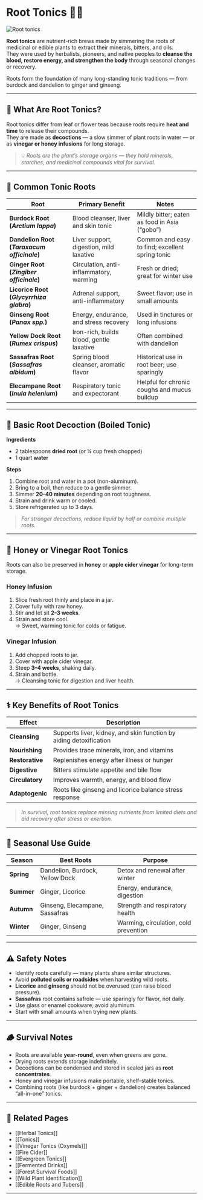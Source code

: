 # Root Tonics 🌱🥄

![Root tonics](cookery/images/root_tonics.jpg)

**Root tonics** are nutrient-rich brews made by simmering the roots of medicinal or edible plants to extract their minerals, bitters, and oils.  
They were used by herbalists, pioneers, and native peoples to **cleanse the blood, restore energy, and strengthen the body** through seasonal changes or recovery.

Roots form the foundation of many long-standing tonic traditions — from burdock and dandelion to ginger and ginseng.

---

## 🌿 What Are Root Tonics?

Root tonics differ from leaf or flower teas because roots require **heat and time** to release their compounds.  
They are made as **decoctions** — a slow simmer of plant roots in water — or as **vinegar or honey infusions** for long storage.

> 💡 *Roots are the plant’s storage organs — they hold minerals, starches, and medicinal compounds vital for survival.*

---

## 🧾 Common Tonic Roots

| Root | Primary Benefit | Notes |
|------|------------------|--------|
| **Burdock Root (*Arctium lappa*)** | Blood cleanser, liver and skin tonic | Mildly bitter; eaten as food in Asia (“gobo”) |
| **Dandelion Root (*Taraxacum officinale*)** | Liver support, digestion, mild laxative | Common and easy to find; excellent spring tonic |
| **Ginger Root (*Zingiber officinale*)** | Circulation, anti-inflammatory, warming | Fresh or dried; great for winter use |
| **Licorice Root (*Glycyrrhiza glabra*)** | Adrenal support, anti-inflammatory | Sweet flavor; use in small amounts |
| **Ginseng Root (*Panax spp.*)** | Energy, endurance, and stress recovery | Used in tinctures or long infusions |
| **Yellow Dock Root (*Rumex crispus*)** | Iron-rich, builds blood, gentle laxative | Often combined with dandelion |
| **Sassafras Root (*Sassafras albidum*)** | Spring blood cleanser, aromatic flavor | Historical use in root beer; use sparingly |
| **Elecampane Root (*Inula helenium*)** | Respiratory tonic and expectorant | Helpful for chronic coughs and mucus buildup |

---

## 🍵 Basic Root Decoction (Boiled Tonic)

**Ingredients**
- 2 tablespoons **dried root** (or ¼ cup fresh chopped)  
- 1 quart **water**

**Steps**
1. Combine root and water in a pot (non-aluminum).  
2. Bring to a boil, then reduce to a gentle simmer.  
3. Simmer **20–40 minutes** depending on root toughness.  
4. Strain and drink warm or cooled.  
5. Store refrigerated up to 3 days.

> *For stronger decoctions, reduce liquid by half or combine multiple roots.*

---

## 🍯 Honey or Vinegar Root Tonics

Roots can also be preserved in **honey** or **apple cider vinegar** for long-term storage.

### Honey Infusion
1. Slice fresh root thinly and place in a jar.  
2. Cover fully with raw honey.  
3. Stir and let sit **2–3 weeks**.  
4. Strain and store cool.  
→ Sweet, warming tonic for colds or fatigue.

### Vinegar Infusion
1. Add chopped roots to jar.  
2. Cover with apple cider vinegar.  
3. Steep **3–4 weeks**, shaking daily.  
4. Strain and bottle.  
→ Cleansing tonic for digestion and liver health.

---

## ⚕️ Key Benefits of Root Tonics

| Effect | Description |
|---------|-------------|
| **Cleansing** | Supports liver, kidney, and skin function by aiding detoxification |
| **Nourishing** | Provides trace minerals, iron, and vitamins |
| **Restorative** | Replenishes energy after illness or hunger |
| **Digestive** | Bitters stimulate appetite and bile flow |
| **Circulatory** | Improves warmth, energy, and blood flow |
| **Adaptogenic** | Roots like ginseng and licorice balance stress response |

> *In survival, root tonics replace missing nutrients from limited diets and aid recovery after stress or exertion.*

---

## 🌾 Seasonal Use Guide

| Season | Best Roots | Purpose |
|---------|-------------|----------|
| **Spring** | Dandelion, Burdock, Yellow Dock | Detox and renewal after winter |
| **Summer** | Ginger, Licorice | Energy, endurance, digestion |
| **Autumn** | Ginseng, Elecampane, Sassafras | Strength and respiratory health |
| **Winter** | Ginger, Ginseng | Warming, circulation, cold prevention |

---

## ⚠️ Safety Notes

- Identify roots carefully — many plants share similar structures.  
- Avoid **polluted soils or roadsides** when harvesting wild roots.  
- **Licorice** and **ginseng** should not be overused (can raise blood pressure).  
- **Sassafras** root contains safrole — use sparingly for flavor, not daily.  
- Use glass or enamel cookware; avoid aluminum.  
- Start with small amounts when trying new plants.

---

## 🪵 Survival Notes

- Roots are available **year-round**, even when greens are gone.  
- Drying roots extends storage indefinitely.  
- Decoctions can be condensed and stored in sealed jars as **root concentrates**.  
- Honey and vinegar infusions make portable, shelf-stable tonics.  
- Combining roots (like burdock + ginger + dandelion) creates balanced “all-in-one” tonics.

---

## 🔗 Related Pages
- [[Herbal Tonics]]  
- [[Tonics]]  
- [[Vinegar Tonics (Oxymels)]]  
- [[Fire Cider]]  
- [[Evergreen Tonics]]  
- [[Fermented Drinks]]  
- [[Forest Survival Foods]]  
- [[Wild Plant Identification]]  
- [[Edible Roots and Tubers]]

---